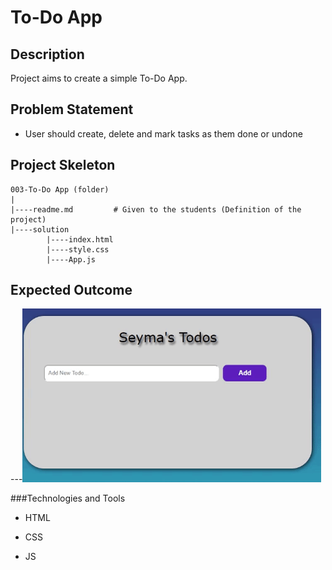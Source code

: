 #  To-Do App

## Description
Project aims to create a simple To-Do App.

## Problem Statement
- User should create, delete  and mark tasks as them done or undone

## Project Skeleton 

```
003-To-Do App (folder)
|
|----readme.md         # Given to the students (Definition of the project)          
|----solution
        |----index.html  
        |----style.css   
        |----App.js
```

## Expected Outcome

---![Proje Gif'i](/gif/todo.gif)


###Technologies and Tools

- HTML 

- CSS

- JS




